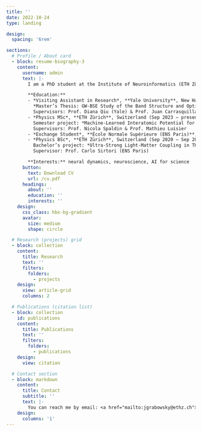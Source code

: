 ```yaml
---
title: ''
date: 2022-10-24
type: landing

design:
  spacing: '6rem'

sections:
  # Profile / About card
  - block: resume-biography-3
    content:
      username: admin
      text: |-
        I am a PhD student at the Institute of Neuroinformatics (ETH Zürich & UZH) working on the neural dynamics of speech under the supervision of Timothée Proix. Previously, I was a visiting researcher at Yale University, where I worked on computational materials science with Diana Qiu. I hold a Bachelor’s and a Master’s degree in Physics from ETH Zürich.

        **Education:**
        - *Visiting Assistant in Research*, **Yale University**, New Haven (Oct 2024 – May 2025)  
          *Master’s Thesis: GW-BSE Study of the Band Structure and Optical Spectrum of Layered CrSBr*  
          Supervisors: Prof. Diana Qiu (Yale) & Prof. Juan Carrasquilla (ETH Zürich)
        - *Physics MSc*, **ETH Zürich**, Switzerland (Sep 2023 – present)  
          Semester project: *Machine-Learned Interatomic Potential for BaTiO₃*  
          Supervisors: Prof. Nicola Spaldin & Prof. Mathieu Luisier
        - *Exchange Student*, **École Normale Supérieure (ENS Paris)**, France (Sep 2022 – Jun 2023)
        - *Physics BSc*, **ETH Zürich**, Switzerland (Sep 2020 – Sep 2023)  
          Bachelor’s project: *Ultra-Strong Light-Matter Coupling in THz LC Resonators*  
          Supervisor: Prof. Carlo Sirtori (ENS Paris)

        **Interests:** neural dynamics, neuroscience, AI for science
      button:
        text: Download CV
        url: /cv.pdf
      headings:
        about: ''
        education: ''
        interests: ''
    design:
      css_class: hbx-bg-gradient
      avatar:
        size: medium
        shape: circle

  # Research (projects) grid
  - block: collection
    content:
      title: Research
      text: ''
      filters:
        folders:
          - projects
    design:
      view: article-grid
      columns: 2

  # Publications (citation list)
  - block: collection
    id: publications
    content:
      title: Publications
      text: ''
      filters:
        folders:
          - publications
    design:
      view: citation

  # Contact section
  - block: markdown
    content:
      title: Contact
      subtitle: ''
      text: |-
        You can reach me by email: <a href="mailto:jgrabowsky@ethz.ch">jgrabowsky@ethz.ch</a>
    design:
      columns: '1'
---
```

